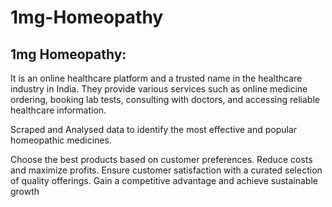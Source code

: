 # 1mg-Homeopathy
## 1mg Homeopathy:
It is an online healthcare platform and a trusted name in the healthcare industry in India. They provide various services such as online medicine ordering, booking lab tests, consulting with doctors, and accessing reliable healthcare information.

Scraped and Analysed data to identify the most effective and popular homeopathic medicines.

Choose the best products based on customer preferences.
Reduce costs and maximize profits.
Ensure customer satisfaction with a curated selection of quality offerings.
Gain a competitive advantage and achieve sustainable growth
